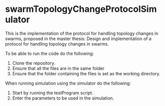 # swarmTopologyChangeProtocolSimulator

This is the implementation of the protocol for handling topology changes in swarms, proposed in the master thesis: Design and implementation of a protocol for handling topology changes in swarms.

To be able to run the code do the following:
1. Clone the repository.
2. Ensure that all the files are in the same folder 
3. Ensure that the folder containing the files is set as the working directory.

When running simulation using the simulator do the following:
1. Start by running the testProgram script.
2. Enter the parameters to be used in the simulation. 
